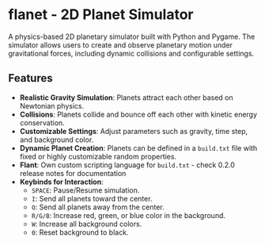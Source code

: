 # flanet - 2D Planet Simulator

A physics-based 2D planetary simulator built with Python and Pygame. The simulator allows users to create and observe planetary motion under gravitational forces, including dynamic collisions and configurable settings.

## Features
- **Realistic Gravity Simulation**: Planets attract each other based on Newtonian physics.
- **Collisions**: Planets collide and bounce off each other with kinetic energy conservation.
- **Customizable Settings**: Adjust parameters such as gravity, time step, and background color.
- **Dynamic Planet Creation**: Planets can be defined in a `build.txt` file with fixed or highly customizable random properties.
- **Flant**: Own custom scripting language for `build.txt` - check 0.2.0 release notes for documentation
- **Keybinds for Interaction**:
  - `SPACE`: Pause/Resume simulation.
  - `I`: Send all planets toward the center.
  - `O`: Send all planets away from the center.
  - `R/G/B`: Increase red, green, or blue color in the background.
  - `W`: Increase all background colors.
  - `0`: Reset background to black.
